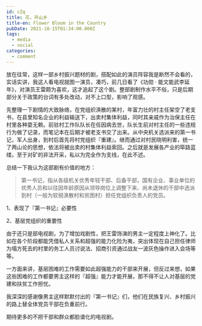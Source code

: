 ```yaml
---
id: cZq
title: 花，开山乡
title-en: Flower Bloom in the Country
pubDate: 2021-10-15T01:34:00.000Z
tags:
  - media
  - social
categories:
  - comment
---
```


放在往常，这样一部乡村振兴题材的剧，搭配如此的演员阵容我是断然不会看的，实话实讲，我这人看电视就图一演员，凑巧，前几日看了《功勋 · 能文能武李延年》，对演员王雷颇为喜欢，这才追起了这个剧。整部剧制作水平不俗，只是后期部分关于政策的台词有多处改动，对不上口型，影响了观感。

先整理一下剧情的大致脉络，在党组织涣散的某村，年富力壮的村主任架空了老支书，在县里知名企业的利益输送下，出卖村集体利益，同时其亲戚作为治保主任在村里各种耍无赖。前驻村工作队队长在任因病去世，队长生前对村主任的一些违规行为做了记录，而笔记本在后期才被老支书交了出来。从中央机关选派来的第一书记，军人出身，到村后首先将村党组织『重建』。继而通过对村民晓明利害，统一了两山论的思想，依法将被出卖的村集体利益索回。之后就是发展各产业的筚路蓝缕。至于对矿的非法开采，私以为完全作为支线，在此不述。

总结一下我认为这部剧有价值的地方：

> 第一书记，指从各级机关优秀年轻干部、后备干部，国有企业、事业单位的优秀人员和以往因年龄原因从领导岗位上调整下来、尚未退休的干部中选派到村（一般为软弱涣散村和贫困村）担任党组织负责人的党员。

1、表现了『第一书记』必要性

2、基层党组织的重要性

由于还只是部电视剧，为了增加戏剧性，把王雷饰演的男主一定程度上神化了。比如在各个阶段都能凭借私人关系和超强的能力化险为夷，突出体现在自己担任律师为塌方死去的村里的务工人员讨说法、招商引资通过战友一波灰色操作进入会场等等。

一方面来讲，基层困难的工作需要如此超强能力的干部来开展，但反过来想，如果这些困难的工作都要男主这样的『超强』能力才能开展，那不得不让人对基层的党建和扶贫工作担忧。

我深深的感谢像男主这样默默付出的『第一书记』们，他们在民族复兴、乡村振兴的路上替全体党员干部在负重前行。

期待更多的不把干部和群众都脸谱化的电视剧。
